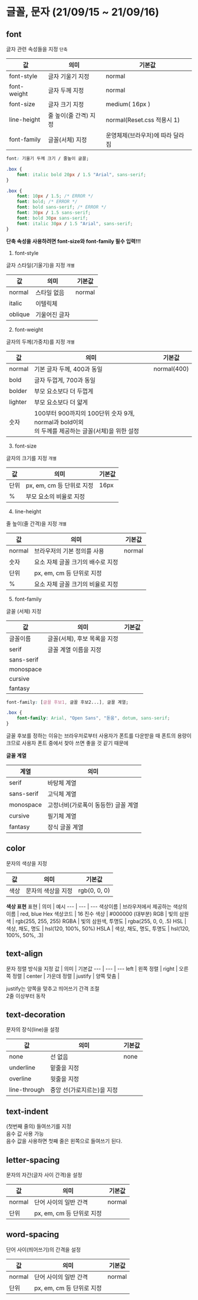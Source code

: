 # 글꼴, 문자 (21/09/15 ~ 21/09/16)

## font

글자 관련 속성들을 지정 `단축`

값 | 의미 | 기본값
--- | --- | ---
font-style | 글자 기울기 지정 | normal
font-weight | 글자 두께 지정 | normal
font-size | 글자 크기 지정 | medium( 16px )
line-height | 줄 높이(줄 간격) 지정 | normal(Reset.css 적용시 1)
font-family | 글꼴(서체) 지정 | 운영체제(브라우저)에 따라 달라짐

```css
font: 기울기 두께 크기 / 줄높이 글꼴;
```

```css
.box {
    font: italic bold 20px / 1.5 "Arial", sans-serif;
}
```

```css
.box {
    font: 10px / 1.5; /* ERROR */
    font: bold; /* ERROR */
    font: bold sans-serif; /* ERROR */
    font: 30px / 1.5 sans-serif;
    font: bold 30px sans-serif;
    font: italic 30px / 1.5 "Arial", sans-serif;
}
```

**단축 속성을 사용하려면 font-size와 font-family 필수 입력!!!**


1. font-style

글자 스타일(기울기)을 지정 `개별`

값 | 의미 | 기본값
--- | --- | ---
normal | 스타일 없음 | normal
italic | 이텔릭체 |
oblique | 기울어진 글자 |


2. font-weight

글자의 두께(가중치)를 지정 `개별`

값 | 의미 | 기본값
--- | --- | ---
normal | 기본 글자 두께, 400과 동일 | normal(400)
bold | 글자 두껍게, 700과 동일 |
bolder | 부모 요소보다 더 두껍게 |
lighter | 부모 요소보다 더 얇게 |
숫자 | 100부터 900까지의 100단위 숫자 9개, normal과 bold이외<br>의 두께를 제공하는 글꼴(서체)을 위한 설정


3. font-size

글자의 크기를 지정 `개별`

값 | 의미 | 기본값
--- | --- | ---
단위 | px, em, cm 등 단위로 지정 | 16px
% | 부모 요소의 비율로 지정 | 


4. line-height

줄 높이(줄 간격)을 지정 `개별`

값 | 의미 | 기본값
--- | --- | ---
normal | 브라우저의 기본 정의를 사용 | normal
숫자 | 요소 자체 글꼴 크기의 배수로 지정 |
단위 | px, em, cm 등 단위로 지정 |
% | 요소 자체 글꼴 크기의 비율로 지정 |


5. font-family

글꼴 (서체) 지정

값 | 의미 | 기본값
--- | --- | ---
글꼴이름 | 글꼴(서체), 후보 목록을 지정 |
serif | 글꼴 계열 이름을 지정 |
sans-serif | |
monospace | |
cursive | |
fantasy | |

```css
font-family: [글꼴 후보1, 글꼴 후보2...], 글꼴 계열;
```

```css
.box {
    font-family: Arial, "Open Sans", "돋움", dotum, sans-serif;
}
```

글꼴 후보를 정하는 이유는 브라우저로부터 사용자가 폰트를 다운받을 때 폰트의 용량이 크므로 사용자 폰트 중에서 찾아 쓰면 좋을 것 같기 때문에<br>

**글꼴 계열**

계열 | 의미 
--- | ---
serif | 바탕체 계열
sans-serif | 고딕체 계열
monospace | 고정너비(가로폭이 동등한) 글꼴 계열
cursive | 필기체 계열
fantasy | 장식 글꼴 계열


## color

문자의 색상을 지정

값 | 의미 | 기본값
--- | --- | ---
색상 | 문자의 색상을 지정 | rgb(0, 0, 0)

**색상 표현**
표현 | 의미 | 예시
--- | --- | ---
색상이름 | 브라우저에서 제공하는 색상의 이름 | red, blue
Hex 색상코드 | 16 진수 색상 | #000000 (대부분)
RGB | 빛의 삼원색 | rgb(255, 255, 255)
RGBA | 빛의 삼원색, 투명도 | rgba(255, 0, 0, .5)
HSL | 색상, 채도, 명도 | hsl(120, 100%, 50%)
HSLA | 색상, 채도, 명도, 투명도 | hsl(120, 100%, 50%, .3)


## text-align

문자 정렬 방식을 지정
값 | 의미 | 기본값
--- | --- | ---
left | 왼쪽 정렬 |
right | 오른쪽 정렬 |
center | 가운데 정렬 |
justify | 양쪽 맞춤 |

justify는 양쪽을 맞추고 띄어쓰기 간격 조절<br>
2줄 이상부터 동작


## text-decoration

문자의 장식(line)을 설정

값 | 의미 | 기본값
--- | --- | ---
none | 선 없음 | none
underline | 밑줄을 지정 | 
overline | 윗줄을 지정 | 
line-through | 중앙 선(가로지르는)을 지정 | 


## text-indent

(첫번째 줄의) 들여쓰기를 지정<br>
음수 값 사용 가능<br>
음수 값을 사용하면 첫째 줄은 왼쪽으로 들여쓰기 된다.


## letter-spacing

문자의 자간(글자 사이 간격)을 설정

값 | 의미 | 기본값
--- | --- | ---
normal | 단어 사이의 일반 간격 | normal
단위 | px, em, cm 등 단위로 지정 |


## word-spacing

단어 사이(띄어쓰기)의 간격을 설정

값 | 의미 | 기본값
--- | --- | ---
normal | 단어 사이의 일반 간격 | normal
단위 | px, em, cm 등 단위로 지정 |